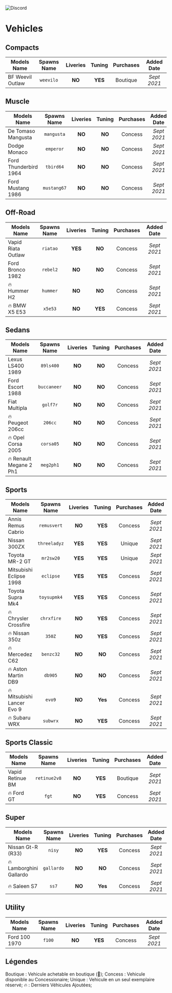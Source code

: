 ![Discord](https://img.shields.io/discord/851354005585264640?color=%235865F2&label=Discord&logo=discord&style=for-the-badge)

# Vehicles

<!-- ## Boats
## Commercials -->

## Compacts

| Models Name | Spawns Name | Liveries | Tuning | Purchases | Added Date |
| ----------- | :---------: | :------: | :----: | :-------: | :--------: |
| BF Weevil Outlaw | `weevilo` | **NO** | **YES** | Boutique | *Sept 2021* |

<!-- ## Coupes
## Cycles
## Emergency
## Helicopters
## Industrial
## Military
## Motorcycles-->
## Muscle

| Models Name | Spawns Name | Liveries | Tuning | Purchases | Added Date |
| ----------- | :---------: | :------: | :----: | :-------: | :--------: |
| De Tomaso Mangusta | `mangusta` | **NO** | **NO** | Concess | *Sept 2021* |
| Dodge Monaco | `emperor` | **NO** | **NO** | Concess | *Sept 2021* |
| Ford Thunderbird 1964 | `tbird64` | **NO** | **NO** | Concess | *Sept 2021* |
| Ford Mustang 1986 | `mustang67` | **NO** | **NO** | Concess | *Sept 2021* |

## Off-Road

| Models Name | Spawns Name | Liveries | Tuning | Purchases | Added Date |
| ----------- | :---------: | :------: | :----: | :-------: | :--------: |
| Vapid Riata Outlaw | `riatao` | **YES** | **NO** | Concess | *Sept 2021* |
| Ford Bronco 1982 | `rebel2` | **NO** | **NO** | Concess | *Sept 2021* |
| 🔥 Hummer H2 | `hummer` | **NO** | **NO** | Concess | *Sept 2021* |
| 🔥 BMW X5 E53 | `x5e53` | **NO** | **YES** | Concess | *Sept 2021* |

<!-- ## Open Wheel
## Planes
## SUVs-->
## Sedans

| Models Name | Spawns Name | Liveries | Tuning | Purchases | Added Date |
| ----------- | :---------: | :------: | :----: | :-------: | :--------: |
| Lexus LS400 1989 | `89ls400` | **NO** | **NO** | Concess | *Sept 2021* |
| Ford Escort 1988 | `buccaneer` | **NO** | **NO** | Concess | *Sept 2021* |
| Fiat Multipla | `golf7r` | **NO** | **NO** | Concess | *Sept 2021* |
| 🔥 Peugeot 206cc | `206cc` | **NO** | **NO** | Concess | *Sept 2021* |
| 🔥 Opel Corsa 2005 | `corsa05` | **NO** | **NO** | Concess | *Sept 2021* |
| 🔥 Renault Megane 2 Ph1 | `meg2ph1` | **NO** | **NO** | Concess | *Sept 2021* |
<!-- ## Service -->

## Sports

| Models Name | Spawns Name | Liveries | Tuning | Purchases | Added Date |
| ----------- | :---------: | :------: | :----: | :-------: | :--------: |
| Annis Remus Cabrio | `remusvert` | **NO** | **YES** | Concess | *Sept 2021* |
| Nissan 300ZX | `threeladyz`| **YES** | **YES** | Unique | *Sept 2021* |
| Toyota MR-2 GT| `mr2sw20`| **YES** | **YES** | Unique | *Sept 2021* |
| Mitsubishi Eclipse 1998 | `eclipse` | **YES** | **YES** | Concess | *Sept 2021* |
| Toyota Supra Mk4 | `toysupmk4` | **YES** | **YES** | Concess | *Sept 2021* |
| 🔥 Chrysler Crossfire | `chrxfire` | **NO** | **YES** | Concess | *Sept 2021* |
| 🔥 Nissan 350z | `350Z` | **NO** | **YES** | Concess | *Sept 2021* |
| 🔥 Mercedez C62 | `benzc32` | **NO** | **NO** | Concess | *Sept 2021* |
| 🔥 Aston Martin DB9 | `db905` | **NO** | **NO** | Concess | *Sept 2021* |
| 🔥 Mitsubishi Lancer Evo 9 | `evo9` | **NO** | **Yes** | Concess | *Sept 2021* |
| 🔥 Subaru WRX | `subwrx` | **NO** | **YES** | Concess | *Sept 2021* |

## Sports Classic

| Models Name | Spawns Name | Liveries | Tuning | Purchases | Added Date |
| ----------- | :---------: | :------: | :----: | :-------: | :--------: |
| Vapid Retinue BM | `retinue2v8` | **NO** | **YES** | Boutique | *Sept 2021* |
| 🔥 Ford GT | `fgt` | **NO** | **YES** | Concess | *Sept 2021* |

## Super

| Models Name | Spawns Name | Liveries | Tuning | Purchases | Added Date |
| ----------- | :---------: | :------: | :----: | :-------: | :--------: |
| Nissan Gt-R (R33) | `nisy` | **NO** | **YES** | Concess | *Sept 2021* |
| 🔥 Lamborghini Gallardo | `gallardo` | **NO** | **NO** | Concess | *Sept 2021* |
| 🔥 Saleen S7| `ss7` | **NO** | **Yes** | Concess | *Sept 2021* | (vitre buggé)

<!--## Trailer
## Trains -->
## Utility

| Models Name | Spawns Name | Liveries | Tuning | Purchases | Added Date |
| ----------- | :---------: | :------: | :----: | :-------: | :--------: |
| Ford 100 1970 | `f100` | **NO** | **YES** | Concess | *Sept 2021* |

## Légendes

Boutique : Vehicule achetable en boutique (🤑);
Concess : Vehicule disponible au Concessionaire;
Unique : Vehicule en un seul exemplaire réservé;
🔥 : Derniers Véhicules Ajoutées;